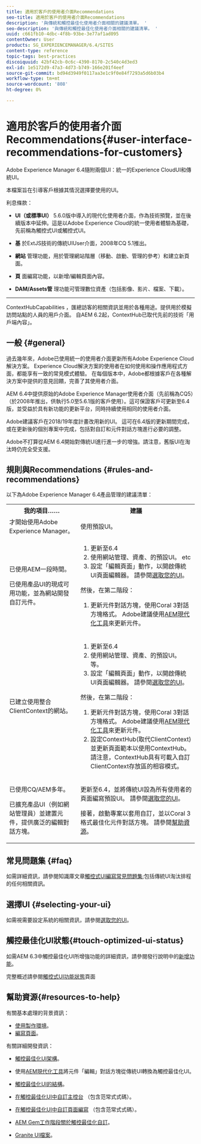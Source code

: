 ```yaml
---
title: 適用於客戶的使用者介面Recommendations
seo-title: 適用於客戶的使用者介面Recommendations
description: '與傳統和觸控最佳化使用者介面相關的建議清單。 '
seo-description: '與傳統和觸控最佳化使用者介面相關的建議清單。 '
uuid: c661fb10-4dbc-4f8b-93be-3e77af1ad095
contentOwner: User
products: SG_EXPERIENCEMANAGER/6.4/SITES
content-type: reference
topic-tags: best-practices
discoiquuid: 42bf42cb-0c6c-4390-8170-2c540c4d3ed3
exl-id: 1e5172d9-47a3-4d73-b749-166e201f4eef
source-git-commit: bd94d3949f0117aa3e1c9f0e84f7293a5d6b03b4
workflow-type: tm+mt
source-wordcount: '808'
ht-degree: 0%

---
```


# 適用於客戶的使用者介面Recommendations{#user-interface-recommendations-for-customers}

Adobe Experience Manager 6.4隨附兩個UI：統一的Experience CloudUI和傳統UI。

本檔案旨在引導客戶根據其情況選擇要使用的UI。

利息條款：

* **UI（或標準UI）**
5.6.0版中導入的現代化使用者介面，作為技術預覽，並在後續版本中延伸。這是以Adobe Experience Cloud的統一使用者體驗為基礎，先前稱為觸控式UI或觸控式UI。

* **基**
於ExtJS技術的傳統UIUser介面，2008年CQ 5.1推出。

* **網站**
管理功能，用於管理網站階層（移動、啟動、管理的參考）和建立新頁面。

* **頁**
面編寫功能，以新增/編輯頁面內容。

* **DAM/Assets管**
理功能可管理數位資產（包括影像、影片、檔案、下載）。

* ****
ContextHubCapabilities ，匯總訪客的相關資訊並用於各種用途。提供用於模擬訪問站點的人員的用戶介面。 自AEM 6.2起，ContextHub已取代先前的技術「用戶端內容」。

## 一般 {#general}

過去幾年來，Adobe已使用統一的使用者介面更新所有Adobe Experience Cloud解決方案。 Experience Cloud解決方案的使用者在如何使用和操作應用程式方面，都能享有一致的常見模式體驗。 在每個版本中，Adobe都根據客戶在各種解決方案中提供的意見回饋，完善了其使用者介面。

AEM 6.4中提供原始的Adobe Experience Manager使用者介面（先前稱為CQ5）（於2008年推出，供執行5.0至5.6.1版的客戶使用）。這可保證客戶可更新至6.4版，並受益於具有新功能的更新平台，同時持續使用相同的使用者介面。

Adobe建議客戶在2018/19年度計畫改用新的UI。 這可在6.4版的更新期間完成，或在更新後的個別專案中完成，包括對自訂和元件對話方塊進行必要的調整。

Adobe不打算從AEM 6.4開始對傳統UI進行進一步的增強。請注意，舊版UI在淘汰時仍完全受支援。

## 規則與Recommendations {#rules-and-recommendations}

以下為Adobe Experience Manager 6.4產品管理的建議清單：

<table> 
 <tbody> 
  <tr> 
   <th>我的項目……</th> 
   <th>建議</th> 
  </tr> 
  <tr> 
   <td>才開始使用Adobe Experience Manager。</td> 
   <td>使用預設UI。</td> 
  </tr> 
  <tr> 
   <td><p>已使用AEM一段時間。</p> <p>已使用產品UI的現成可用功能，並為網站開發自訂元件。<br /> </p> </td> 
   <td> 
    <ol> 
     <li>更新至6.4</li> 
     <li>使用網站管理、資產、的預設UI。 etc<br /> </li> 
     <li>設定「編輯頁面」動作，以開啟傳統UI頁面編輯器。 請參閱<a href="#selecting-your-ui">選取您的UI</a>。</li> 
    </ol> <p>然後，在第二階段：</p> 
    <ol> 
     <li>更新元件對話方塊，使用Coral 3對話方塊格式。 Adobe建議使用<a href="/help/sites-developing/modernization-tools.md">AEM現代化工具</a>來更新元件。</li> 
    </ol> </td> 
  </tr> 
  <tr> 
   <td>已建立使用整合ClientContext的網站。<br /> </td> 
   <td> 
    <ol> 
     <li>更新至6.4</li> 
     <li>使用網站管理、資產、的預設UI。 等。</li> 
     <li>設定「編輯頁面」動作，以開啟傳統UI頁面編輯器。 請參閱<a href="#selecting-your-ui">選取您的UI</a>。</li> 
    </ol> <p>然後，在第二階段：</p> 
    <ol> 
     <li>更新元件對話方塊，使用Coral 3對話方塊格式。 Adobe建議使用<a href="/help/sites-developing/modernization-tools.md">AEM現代化工具</a>來更新元件。</li> 
     <li>設定ContextHub(取代ClientContext)並更新頁面範本以使用ContextHub。 請注意，ContextHub具有可載入自訂ClientContext存放區的相容模式。</li> 
    </ol> </td> 
  </tr> 
  <tr> 
   <td><p>已使用CQ/AEM多年。</p> <p>已擴充產品UI（例如網站管理員）並建置元件，提供廣泛的編輯對話方塊。</p> </td> 
   <td><p>更新至6.4，並將傳統UI設為所有使用者的頁面編寫預設UI。 請參閱<a href="#selecting-your-ui">選取您的UI</a>。</p> <p>接著，啟動專案以套用自訂，並以Coral 3格式最佳化元件對話方塊。 請參閱<a href="#resources-to-help">幫助資源</a>。<br /> </p> </td> 
  </tr> 
 </tbody> 
</table>

## 常見問題集 {#faq}

如需詳細資訊，請參閱知識庫文章[觸控式UI編寫常見問題集](https://helpx.adobe.com/experience-manager/kb/index/touchui_faq.html);包括傳統UI淘汰排程的任何相關資訊。

## 選擇UI {#selecting-your-ui}

如需視需要設定系統的相關資訊，請參閱[選取您的UI](/help/sites-authoring/select-ui.md)。

## 觸控最佳化UI狀態{#touch-optimized-ui-status}

如需AEM 6.3中觸控最佳化UI所增強功能的詳細資訊，請參閱發行說明中的[新增功能](/help/release-notes/release-notes.md#what-s-new)。

完整概述請參閱[觸控式UI功能狀態](/help/release-notes/touch-ui-features-status.md)頁面

## 幫助資源{#resources-to-help}

有關基本處理的背景資訊：

* [使用製作環境](/help/sites-authoring/home.md)。
* [編寫頁面](/help/sites-authoring/author-environment-tools.md)。

有關詳細開發資訊：

* [觸控最佳化UI架構](/help/sites-developing/touch-ui-concepts.md)。
* 使用[AEM現代化工具](/help/sites-developing/modernization-tools.md)將元件「編輯」對話方塊從傳統UI轉換為觸控最佳化UI。

* [觸控最佳化UI的結構](/help/sites-developing/touch-ui-structure.md)。

* [在觸控最佳化UI中自訂主控台](/help/sites-developing/customizing-consoles-touch.md) （包含范常式式碼）。

* [在觸控最佳化UI中自訂頁面編寫](/help/sites-developing/customizing-page-authoring-touch.md) （包含范常式式碼）。

* [AEM Gem工作階段關於觸控最佳化自訂](https://docs.adobe.com/content/ddc/en/gems/user-interface-customization-for-aem-6.html)。
* [Granite UI檔案](https://helpx.adobe.com/experience-manager/6-4/sites/developing/using/reference-materials/granite-ui/api/index.html)。

